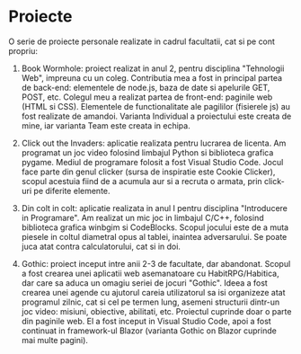 # Proiecte

O serie de proiecte personale realizate in cadrul facultatii, cat si pe cont propriu:

1) Book Wormhole: proiect realizat in anul 2, pentru disciplina "Tehnologii Web", impreuna cu un coleg.
  Contributia mea a fost in principal partea de back-end: elementele de node.js, baza de date si apelurile
  GET, POST, etc. Colegul meu a realizat partea de front-end: paginile web (HTML si CSS). Elementele de functionalitate
  ale pagililor (fisierele js) au fost realizate de amandoi. Varianta Individual a proiectului este creata de mine,
  iar varianta Team este creata in echipa.

2) Click out the Invaders: aplicatie realizata pentru lucrarea de licenta. Am programat un joc video folosind limbajul 
  Python si biblioteca grafica pygame. Mediul de programare folosit a fost Visual Studio Code. Jocul face parte din
  genul clicker (sursa de inspiratie este Cookie Clicker), scopul acestuia fiind de a acumula aur si a recruta o armata,
  prin click-uri pe diferite elemente.
  
3) Din colt in colt: aplicatie realizata in anul I pentru disciplina "Introducere in Programare". Am realizat un mic joc 
in limbajul C/C++, folosind biblioteca grafica winbgim si CodeBlocks. Scopul jocului este de a muta piesele in coltul 
diametral opus al tablei, inaintea adversarului. Se poate juca atat contra calculatorului, cat si in doi.

4) Gothic: proiect inceput intre anii 2-3 de facultate, dar abandonat. Scopul a fost crearea unei aplicatii web asemanatoare
cu HabitRPG/Habitica, dar care sa aduca un omagiu seriei de jocuri "Gothic". Ideea a fost crearea unei agende cu ajutorul 
careia utilizatorul sa isi organizeze atat programul zilnic, cat si cel pe termen lung, asemeni structurii dintr-un joc video:
misiuni, obiective, abilitati, etc. Proiectul cuprinde doar o parte din paginile web. El a fost inceput in Visual Studio Code,
apoi a fost continuat in framework-ul Blazor (varianta Gothic on Blazor cuprinde mai multe pagini).
